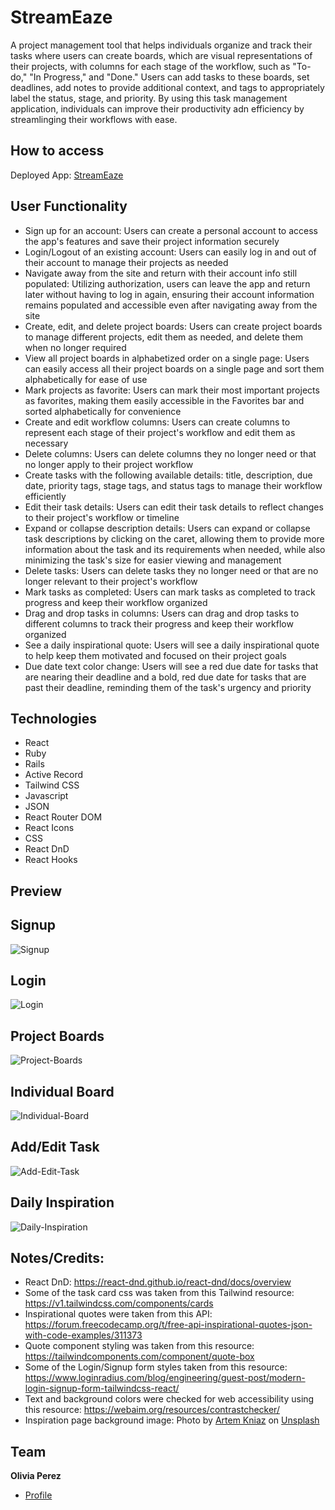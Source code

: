 # StreamEaze 
A project management tool that helps individuals organize and track their tasks where users can create boards, which are visual representations of their projects, with columns for each stage of the workflow, such as "To-do," "In Progress," and "Done." Users can add tasks to these boards, set deadlines, add notes to provide additional context, and tags to appropriately label the status, stage, and priority. By using this task management application, individuals can improve their productivity adn efficiency by streamlinging their workflows with ease.

## How to access
Deployed App: <a href="https://streamopti-app.onrender.com/">StreamEaze</a>


## User Functionality
- Sign up for an account: Users can create a personal account to access the app's features and save their project information securely
- Login/Logout of an existing account: Users can easily log in and out of their account to manage their projects as needed
- Navigate away from the site and return with their account info still populated: Utilizing authorization, users can leave the app and return later without having to log in again, ensuring their account information remains populated and accessible even after navigating away from the site
- Create, edit, and delete project boards: Users can create project boards to manage different projects, edit them as needed, and delete them when no longer required
- View all project boards in alphabetized order on a single page: Users can easily access all their project boards on a single page and sort them alphabetically for ease of use
- Mark projects as favorite: Users can mark their most important projects as favorites, making them easily accessible in the Favorites bar and sorted alphabetically for convenience 
- Create and edit workflow columns: Users can create columns to represent each stage of their project's workflow and edit them as necessary 
- Delete columns: Users can delete columns they no longer need or that no longer apply to their project workflow 
- Create tasks with the following available details: title, description, due date, priority tags, stage tags, and status tags to manage their workflow efficiently
- Edit their task details: Users can edit their task details to reflect changes to their project's workflow or timeline 
- Expand or collapse description details: Users can expand or collapse task descriptions by clicking on the caret, allowing them to provide more information about the task and its requirements when needed, while also minimizing the task's size for easier viewing and management
- Delete tasks: Users can delete tasks they no longer need or that are no longer relevant to their project's workflow
- Mark tasks as completed: Users can mark tasks as completed to track progress and keep their workflow organized
- Drag and drop tasks in columns: Users can drag and drop tasks to different columns to track their progress and keep their workflow organized
- See a daily inspirational quote: Users will see a daily inspirational quote to help keep them motivated and focused on their project goals 
- Due date text color change: Users will see a red due date for tasks that are nearing their deadline and a bold, red due date for tasks that are past their deadline, reminding them of the task's urgency and priority

## Technologies

- React
- Ruby
- Rails 
- Active Record
- Tailwind CSS 
- Javascript
- JSON
- React Router DOM
- React Icons
- CSS
- React DnD
- React Hooks

## Preview


## Signup 
![Signup](/readme-images/Signup.png)

## Login 
![Login](/readme-images/Login.png)

## Project Boards
![Project-Boards](/readme-images/Boards.png)

## Individual Board
![Individual-Board](/readme-images/Tasks.png)

## Add/Edit Task
![Add-Edit-Task](/readme-images/AddEditTask.png)

## Daily Inspiration 
![Daily-Inspiration](/readme-images/DailyInspo.png)



## Notes/Credits:
- React DnD: https://react-dnd.github.io/react-dnd/docs/overview 
- Some of the task card css was taken from this Tailwind resource: https://v1.tailwindcss.com/components/cards 
- Inspirational quotes were taken from this API: https://forum.freecodecamp.org/t/free-api-inspirational-quotes-json-with-code-examples/311373
- Quote component styling was taken from this resource: https://tailwindcomponents.com/component/quote-box 
- Some of the Login/Signup form styles taken from this resource: https://www.loginradius.com/blog/engineering/guest-post/modern-login-signup-form-tailwindcss-react/ 
- Text and background colors were checked for web accessibility using this resource: https://webaim.org/resources/contrastchecker/
- Inspiration page background image: Photo by <a href="https://unsplash.com/@artem_kniaz?utm_source=unsplash&utm_medium=referral&utm_content=creditCopyText">Artem Kniaz</a> on <a href="https://unsplash.com/photos/q07EnXxRVUs?utm_source=unsplash&utm_medium=referral&utm_content=creditCopyText">Unsplash</a>
  


## Team

**Olivia Perez**

- [Profile](https://github.com/opierez)